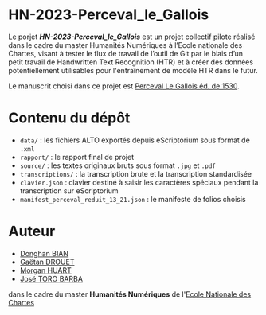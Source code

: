 # HN-2023-Perceval_le_Gallois

Le porjet ***HN-2023-Perceval_le_Gallois*** est un projet collectif pilote réalisé dans le cadre du master Humanités Numériques à l’Ecole nationale des Chartes, visant à tester le flux de travail de l’outil de Git par le biais d’un petit travail de Handwritten Text Recognition (HTR) et à créer des données potentiellement utilisables pour l'entraînement de modèle HTR dans le futur.

Le manuscrit choisi dans ce projet est [Perceval Le Gallois éd. de 1530](https://gallica.bnf.fr/ark:/12148/bpt6k8533378.image).


# Contenu du dépôt
- `data/` : les fichiers ALTO exportés depuis eScriptorium sous format de `.xml`
- `rapport/` : le rapport final de projet
- `source/` : les textes originaux bruts sous format `.jpg` et `.pdf` 
- `transcriptions/` : la transcription brute et la transcription standardisée
- `clavier.json` : clavier destiné à saisir les caractères spéciaux pendant la transcription sur eScriptorium
- `manifest_perceval_reduit_13_21.json` : le manifeste de folios choisis

# Auteur

- [Donghan BIAN](https://github.com/Kepler1908)
- [Gaëtan DROUET](https://github.com/GaetanDrouet)
- [Morgan HUART](https://github.com/morganh1776)
- [José TORO BARBA](https://github.com/jotabetebe)

 dans le cadre du master **Humanités Numériques** de l'[Ecole Nationale des Chartes](https://www.chartes.psl.eu/)
